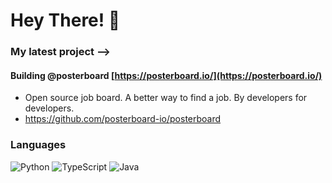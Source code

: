 # Hey There! 👋

### My latest project -->
#### Building @posterboard [https://posterboard.io/](https://posterboard.io/) 
- Open source job board. A better way to find a job. By developers for developers. 
- https://github.com/posterboard-io/posterboard

### Languages
![Python](https://img.shields.io/badge/-Python-3776AB?style=for-the-badge&logo=python&logoColor=white)
![TypeScript](https://img.shields.io/badge/-TypeScript-007ACC?style=for-the-badge&logo=typescript&logoColor=white)
![Java](https://img.shields.io/badge/-Java-ED8B00?style=for-the-badge&logo=java&logoColor=white)
